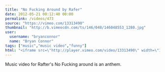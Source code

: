 ```yaml
---
title: "No Fucking Around by Rafer"
date: 2012-05-21 00:12:40 00:00
permalink: /videos/473
source: "https://vimeo.com/13313490"
thumbnail: "http://b.vimeocdn.com/ts/146/048/146048553_1280.jpg"
user:
  username: "bryanconnor"
  name: "Bryan Connor"
tags: ["music","music video","funny"]
html: "<iframe src=\"http://player.vimeo.com/video/13313490\" width=\"1280\" height=\"720\" frameborder=\"0\" webkitallowfullscreen mozallowfullscreen allowfullscreen></iframe>"
---
```


Music video for Rafter's No Fucking around is an anthem.